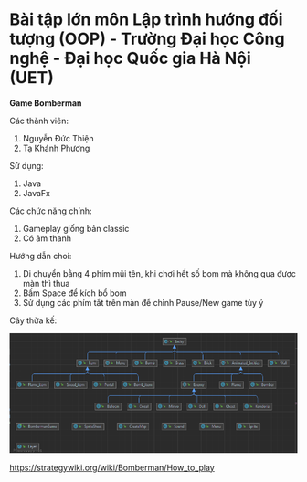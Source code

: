 # Bài tập lớn môn Lập trình hướng đối tượng (OOP) - Trường Đại học Công nghệ - Đại học Quốc gia Hà Nội (UET)

**Game Bomberman**

Các thành viên: 
1. Nguyễn Đức Thiện 
2. Tạ Khánh Phương


Sử dụng: 
1. Java
2. JavaFx

Các chức năng chính: 
1. Gameplay giống bản classic
2. Có âm thanh

Hướng dẫn choi: 
1. Di chuyển bằng 4 phím mũi tên, khi chơi hết số bom mà không qua được màn thì thua
2. Bấm Space để kích bổ bom
3. Sử dụng các phím tắt trên màn để chỉnh Pause/New game tùy ý


Cây thừa kế:


![img.png](img.png)

https://strategywiki.org/wiki/Bomberman/How_to_play
